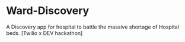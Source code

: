 # Ward-Discovery
A Discovery app for hospital to battle the massive shortage of Hospital beds. [Twilio x DEV hackathon]
